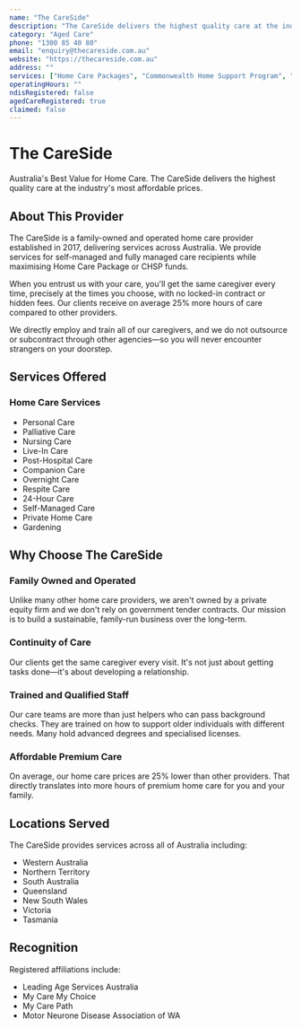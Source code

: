 ```yaml
---
name: "The CareSide"
description: "The CareSide delivers the highest quality care at the industry's most affordable prices, providing more hours of premium home care with prices on average 25% lower than other providers."
category: "Aged Care"
phone: "1300 85 40 80"
email: "enquiry@thecareside.com.au"
website: "https://thecareside.com.au"
address: ""
services: ["Home Care Packages", "Commonwealth Home Support Program", "Personal Care", "Palliative Care", "Nursing Care", "Live-In Care", "Post-Hospital Care", "Companion Care", "Overnight Care", "Respite Care", "24-Hour Care", "Self-Managed Care", "Private Home Care", "Gardening"]
operatingHours: ""
ndisRegistered: false
agedCareRegistered: true
claimed: false
---
```


# The CareSide

Australia's Best Value for Home Care. The CareSide delivers the highest quality care at the industry's most affordable prices.

## About This Provider

The CareSide is a family-owned and operated home care provider established in 2017, delivering services across Australia. We provide services for self-managed and fully managed care recipients while maximising Home Care Package or CHSP funds.

When you entrust us with your care, you'll get the same caregiver every time, precisely at the times you choose, with no locked-in contract or hidden fees. Our clients receive on average 25% more hours of care compared to other providers.

We directly employ and train all of our caregivers, and we do not outsource or subcontract through other agencies—so you will never encounter strangers on your doorstep.

## Services Offered

### Home Care Services
- Personal Care
- Palliative Care
- Nursing Care
- Live-In Care
- Post-Hospital Care
- Companion Care
- Overnight Care
- Respite Care
- 24-Hour Care
- Self-Managed Care
- Private Home Care
- Gardening

## Why Choose The CareSide

### Family Owned and Operated
Unlike many other home care providers, we aren't owned by a private equity firm and we don't rely on government tender contracts. Our mission is to build a sustainable, family-run business over the long-term.

### Continuity of Care
Our clients get the same caregiver every visit. It's not just about getting tasks done—it's about developing a relationship.

### Trained and Qualified Staff
Our care teams are more than just helpers who can pass background checks. They are trained on how to support older individuals with different needs. Many hold advanced degrees and specialised licenses.

### Affordable Premium Care
On average, our home care prices are 25% lower than other providers. That directly translates into more hours of premium home care for you and your family.

## Locations Served

The CareSide provides services across all of Australia including:
- Western Australia
- Northern Territory
- South Australia
- Queensland
- New South Wales
- Victoria
- Tasmania

## Recognition

Registered affiliations include:
- Leading Age Services Australia
- My Care My Choice
- My Care Path
- Motor Neurone Disease Association of WA 